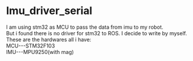 # Imu_driver_serial

I am using stm32 as MCU to pass the data from imu to my robot.\
But i found there is no driver for stm32 to ROS. I decide to write by myself.\
These are the hardwares all i have:\
MCU---STM32F103\
IMU---MPU9250(with mag)
